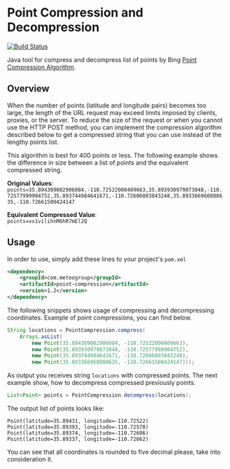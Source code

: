 # Point Compression and Decompression

[![Build Status](https://travis-ci.org/vitalibo/point-compression.svg?branch=master)](https://travis-ci.org/vitalibo/point-compression)

Java tool for compress and decompress list of points by Bing [Point Compression Algorithm](https://msdn.microsoft.com/en-us/library/jj158958.aspx).

## Overview

When the number of points (latitude and longitude pairs) becomes too large, the length of the URL request may exceed limits imposed by clients, proxies, or the server. 
To reduce the size of the request or when you cannot use the HTTP POST method, you can implement the compression algorithm described below to get a compressed string that you can use instead of the lengthy points list. 

This algorithm is best for 400 points or less. The following example shows the difference in size between a list of points and the equivalent compressed string.

**Original Values**:<br>
`points=35.894309002906084,-110.72522000409663,35.893930979073048,-110.72577999904752,35.893744984641671,-110.72606003843248,35.893366960808635,-110.72661500424147`

**Equivalent Compressed Value**:<br>
`points=vx1vilihnM6hR7mEl2Q`

## Usage

In order to use, simply add these lines to your project's `pom.xml`

```xml
<dependency>
    <groupId>com.meteogroup</groupId>
    <artifactId>point-compression</artifactId>
    <version>1.2</version>
</dependency>
```

The following snippets shows usage of compressing and decompressing coordinates.
Example of point compressions, you can find below.

```java
String locations = PointCompression.compress(
    Arrays.asList(
        new Point(35.894309002906084, -110.72522000409663),
        new Point(35.893930979073048, -110.72577999904752),
        new Point(35.893744984641671, -110.72606003843248),
        new Point(35.893366960808635, -110.72661500424147)));
```

As output you receives string `locations` with compressed points. The next example show, how to decompress compressed previously points.

```java
List<Point> points = PointCompression.decompress(locations);
```

The output list of points looks like: 

```text
Point(latitude=35.89431, longitude=-110.72522)
Point(latitude=35.89393, longitude=-110.72578)
Point(latitude=35.89374, longitude=-110.72606)
Point(latitude=35.89337, longitude=-110.72662)
```

You can see that all coordinates is rounded to five decimal please, take into consideration it.